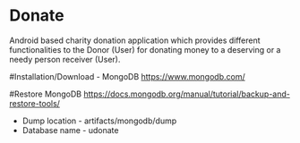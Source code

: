 # Donate
Android based charity donation application which provides different functionalities to the Donor (User) for donating money to a deserving or a needy person receiver (User).

#Installation/Download - MongoDB
https://www.mongodb.com/

#Restore MongoDB
https://docs.mongodb.org/manual/tutorial/backup-and-restore-tools/

* Dump location - artifacts/mongodb/dump
* Database name - udonate
